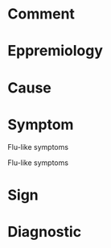 # Comment

# Eppremiology

# Cause

# Symptom

Flu-like symptoms

Flu-like symptoms

# Sign

# Diagnostic
